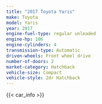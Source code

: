 ```yaml
---
title: "2017 Toyota Yaris"
make: Toyota
model: Yaris
year: 2017
engine-fuel-type: regular unleaded
engine-hp: 106
engine-cylinders: 4
transmission-type: Automatic
driven-wheels: Front wheel drive
number-of-doors: 2
market-category: Hatchback
vehicle-size: Compact
vehicle-style: 2dr Hatchback
---
```


{{< car_info >}}
